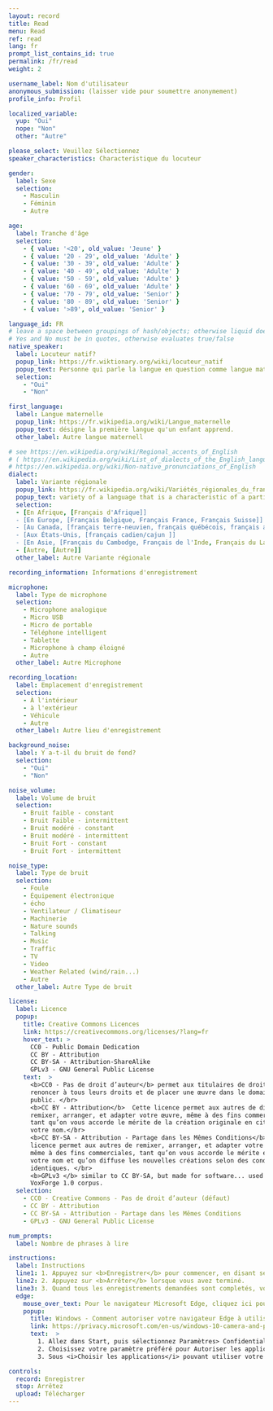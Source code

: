 ```yaml
---
layout: record
title: Read
menu: Read
ref: read
lang: fr
prompt_list_contains_id: true
permalink: /fr/read
weight: 2

username_label: Nom d'utilisateur
anonymous_submission: (laisser vide pour soumettre anonymement)
profile_info: Profil

localized_variable:
  yup: "Oui"
  nope: "Non"
  other: "Autre"

please_select: Veuillez Sélectionnez
speaker_characteristics: Characteristique du locuteur

gender:
  label: Sexe
  selection:
    - Masculin
    - Féminin
    - Autre

age:
  label: Tranche d'âge
  selection:
    - { value: '<20', old_value: 'Jeune' }
    - { value: '20 - 29', old_value: 'Adulte' }
    - { value: '30 - 39', old_value: 'Adulte' }
    - { value: '40 - 49', old_value: 'Adulte' }
    - { value: '50 - 59', old_value: 'Adulte' }
    - { value: '60 - 69', old_value: 'Adulte' }
    - { value: '70 - 79', old_value: 'Senior' }
    - { value: '80 - 89', old_value: 'Senior' }
    - { value: '>89', old_value: 'Senior' }

language_id: FR
# leave a space between groupings of hash/objects; otherwise liquid does not parse properly
# Yes and No must be in quotes, otherwise evaluates true/false
native_speaker:
  label: Locuteur natif?
  popup_link: https://fr.wiktionary.org/wiki/locuteur_natif
  popup_text: Personne qui parle la langue en question comme langue maternelle.
  selection:
    - "Oui"
    - "Non"

first_language:
  label: Langue maternelle
  popup_link: https://fr.wikipedia.org/wiki/Langue_maternelle
  popup_text: désigne la première langue qu'un enfant apprend.
  other_label: Autre langue maternell

# see https://en.wikipedia.org/wiki/Regional_accents_of_English
# ( https://en.wikipedia.org/wiki/List_of_dialects_of_the_English_language
# https://en.wikipedia.org/wiki/Non-native_pronunciations_of_English 
dialect:
  label: Variante régionale
  popup_link: https://fr.wikipedia.org/wiki/Variétés_régionales_du_français#En_Afrique
  popup_text: variety of a language that is a characteristic of a particular group of the language's speakers.
  selection:
  - [En Afrique, [Français d'Afrique]]
  - [En Europe, [Français Belgique, Français France, Français Suisse]]
  - [Au Canada, [français terre-neuvien, français québécois, français acadien, français cadien, français ontarien, franco-manitobain  ]]
  - [Aux États-Unis, [français cadien/cajun ]]
  - [En Asie, [Français du Cambodge, Français de l'Inde, Français du Laos, Français du Viêt Nam, Français du Liban ]]
  - [Autre, [Autre]]
  other_label: Autre Variante régionale

recording_information: Informations d'enregistrement

microphone:
  label: Type de microphone
  selection:
    - Microphone analogique
    - Micro USB
    - Micro de portable
    - Téléphone intelligent
    - Tablette
    - Microphone à champ éloigné
    - Autre
  other_label: Autre Microphone 

recording_location:
  label: Emplacement d'enregistrement
  selection:
    - À l'intérieur
    - à l'extérieur
    - Véhicule
    - Autre
  other_label: Autre lieu d'enregistrement

background_noise:
  label: Y a-t-il du bruit de fond?
  selection:
    - "Oui"
    - "Non"

noise_volume:
  label: Volume de bruit
  selection:
    - Bruit faible - constant
    - Bruit Faible - intermittent
    - Bruit modéré - constant
    - Bruit modéré - intermittent
    - Bruit Fort - constant
    - Bruit Fort - intermittent

noise_type:
  label: Type de bruit
  selection:
    - Foule
    - Équipement électronique
    - écho
    - Ventilateur / Climatiseur
    - Machinerie
    - Nature sounds
    - Talking
    - Music
    - Traffic
    - TV
    - Video
    - Weather Related (wind/rain...)
    - Autre
  other_label: Autre Type de bruit

license:
  label: Licence
  popup:
    title: Creative Commons Licences
    link: https://creativecommons.org/licenses/?lang=fr
    hover_text: >
      CC0 - Public Domain Dedication
      CC BY - Attribution
      CC BY-SA - Attribution-ShareAlike
      GPLv3 - GNU General Public License
    text:  > 
      <b>CC0 - Pas de droit d’auteur</b> permet aux titulaires de droits de 
      renoncer à tous leurs droits et de placer une œuvre dans le domaine 
      public. </br>
      <b>CC BY - Attribution</b>  Cette licence permet aux autres de distribuer,
      remixer, arranger, et adapter votre œuvre, même à des fins commerciales, 
      tant qu’on vous accorde le mérite de la création originale en citant 
      votre nom.</br>
      <b>CC BY-SA - Attribution - Partage dans les Mêmes Conditions</b>  Cette 
      licence permet aux autres de remixer, arranger, et adapter votre œuvre, 
      même à des fins commerciales, tant qu’on vous accorde le mérite en citant 
      votre nom et qu’on diffuse les nouvelles créations selon des conditions 
      identiques. </br>
      <b>GPLv3 </b> similar to CC BY-SA, but made for software... used by
      VoxForge 1.0 corpus.
  selection:
    - CC0 - Creative Commons - Pas de droit d’auteur (défaut)
    - CC BY - Attribution
    - CC BY-SA - Attribution - Partage dans les Mêmes Conditions 
    - GPLv3 - GNU General Public License

num_prompts:
  label: Nombre de phrases à lire

instructions:
  label: Instructions
  line1: 1. Appuyez sur <b>Enregistrer</b> pour commencer, en disant seulement la phrase qui apparaît dans la boîte ci-dessous.
  line2: 2. Appuyez sur <b>Arrêter</b> lorsque vous avez terminé.
  line3: 3. Quand tous les enregistrements demandées sont completés, vous serez invité à les <b>Téléchargers</b>.
  edge:
    mouse_over_text: Pour le navigateur Microsoft Edge, cliquez ici pour voir comment indiquer à Windows comment Edge peut utiliser votre microphone.
    popup:
      title: Windows - Comment autoriser votre navigateur Edge à utiliser votre microphone
      link: https://privacy.microsoft.com/en-us/windows-10-camera-and-privacy
      text:  > 
        1. Allez dans Start, puis sélectionnez Paramètres> Confidentialité> Microphone. </br>
        2. Choisissez votre paramètre préféré pour Autoriser les applications à utiliser mon microphone. </br>
        3. Sous <i>Choisir les applications</i> pouvant utiliser votre microphone, activez le paramètre individuel pour le navigateur Edge. </br>

controls:
  record: Enregistrer
  stop: Arrêtez
  upload: Télécharger
---
```







